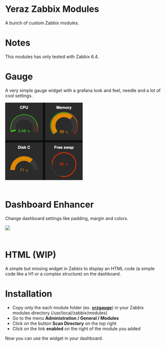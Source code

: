 # Yeraz Zabbix Modules

A bunch of custom Zabbix modules.

# Notes

This modules has only tested with Zabbix 6.4.

# Gauge

A very simple gauge widget with a grafana look and feel, needle and a lot of cool settings.

<img src="ressources/readme/gauges.png" width="250" style="margin-bottom:20px" />


# Dashboard Enhancer

Change dashboard settings like padding, margin and colors.

<img src="ressources/readme/enhanced.gif" width="500" style="margin-bottom:20px" />

# HTML (WIP)

A simple but missing widget in Zabbix to display an HTML code (a simple code like a H1 or a complex structure) on the dashboard.


# Installation

* Copy only the each module folder (ex. **[yrzgauge](modules/)**) in your Zabbix modules directory (/usr/local/zabbix/modules)
* Go to the menu **Administration / General / Modules**
* Click on the button **Scan Directory** on the top right
* Click on the link **enabled** on the right of the module you added

Now you can use the widget in your dashboard.